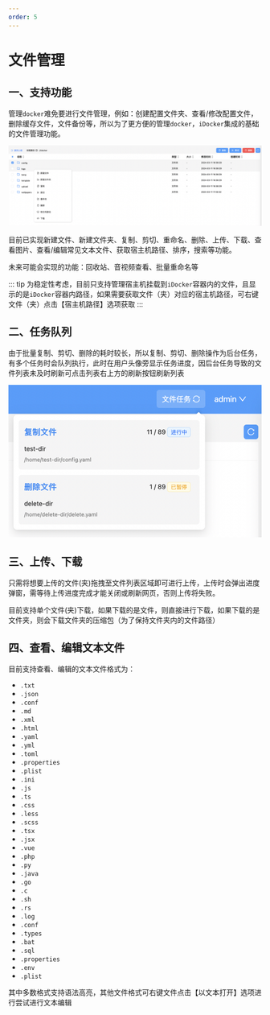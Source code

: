 ```yaml
---
order: 5
---
```

# 文件管理
## 一、支持功能
管理`docker`难免要进行文件管理，例如：创建配置文件夹、查看/修改配置文件，删除缓存文件，文件备份等，所以为了更方便的管理`docker`，`iDocker`集成的基础的文件管理功能。

![文件管理](./screenshots/file-manage.jpg)

目前已实现新建文件、新建文件夹、复制、剪切、重命名、删除、上传、下载、查看图片、查看/编辑常见文本文件、获取宿主机路径、排序，搜索等功能。

未来可能会实现的功能：回收站、音视频查看、批量重命名等

::: tip
为稳定性考虑，目前只支持管理宿主机挂载到`iDocker`容器内的文件，且显示的是`iDocker`容器内路径，如果需要获取文件（夹）对应的宿主机路径，可右键文件（夹）点击【宿主机路径】选项获取
:::
## 二、任务队列
由于批量复制、剪切、删除的耗时较长，所以复制、剪切、删除操作为后台任务，有多个任务时会队列执行，此时在用户头像旁显示任务进度，因后台任务导致的文件列表未及时刷新可点击列表右上方的刷新按钮刷新列表

![任务进度](./screenshots/file-task.jpg)

## 三、上传、下载
只需将想要上传的文件(夹)拖拽至文件列表区域即可进行上传，上传时会弹出进度弹窗，需等待上传进度完成才能关闭或刷新网页，否则上传将失败。

目前支持单个文件(夹)下载，如果下载的是文件，则直接进行下载，如果下载的是文件夹，则会下载文件夹的压缩包（为了保持文件夹内的文件路径）

## 四、查看、编辑文本文件
目前支持查看、编辑的文本文件格式为：

* `.txt`
* `.json`
* `.conf`
* `.md`
* `.xml`
* `.html`
* `.yaml`
* `.yml`
* `.toml`
* `.properties`
* `.plist`
* `.ini`
* `.js`
* `.ts`
* `.css`
* `.less`
* `.scss`
* `.tsx`
* `.jsx`
* `.vue`
* `.php`
* `.py`
* `.java`
* `.go`
* `.c`
* `.sh`
* `.rs`
* `.log`
* `.conf`
* `.types`
* `.bat`
* `.sql`
* `.properties`
* `.env`
* `.plist`
  
其中多数格式支持语法高亮，其他文件格式可右键文件点击【以文本打开】选项进行尝试进行文本编辑
